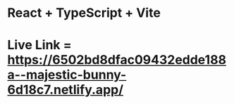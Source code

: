 # React + TypeScript + Vite

# Live Link = https://6502bd8dfac09432edde188a--majestic-bunny-6d18c7.netlify.app/
